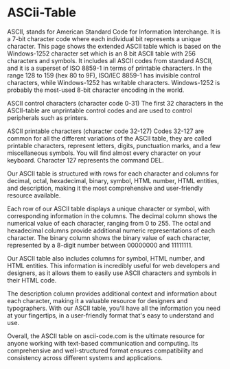 # ASCii-Table

ASCII, stands for American Standard Code for Information Interchange. It is a 7-bit character code where each individual bit represents a unique character. This page shows the extended ASCII table which is based on the Windows-1252 character set which is an 8 bit ASCII table with 256 characters and symbols. It includes all ASCII codes from standard ASCII, and it is a superset of ISO 8859-1 in terms of printable characters. In the range 128 to 159 (hex 80 to 9F), ISO/IEC 8859-1 has invisible control characters, while Windows-1252 has writable characters. Windows-1252 is probably the most-used 8-bit character encoding in the world.

ASCII control characters (character code 0-31)
The first 32 characters in the ASCII-table are unprintable control codes and are used to control peripherals such as printers.

ASCII printable characters (character code 32-127)
Codes 32-127 are common for all the different variations of the ASCII table, they are called printable characters, represent letters, digits, punctuation marks, and a few miscellaneous symbols. You will find almost every character on your keyboard. Character 127 represents the command DEL.

Our ASCII table is structured with rows for each character and columns for decimal, octal, hexadecimal, binary, symbol, HTML number, HTML entities, and description, making it the most comprehensive and user-friendly resource available.

Each row of our ASCII table displays a unique character or symbol, with corresponding information in the columns. The decimal column shows the numerical value of each character, ranging from 0 to 255. The octal and hexadecimal columns provide additional numeric representations of each character. The binary column shows the binary value of each character, represented by a 8-digit number between 00000000 and 11111111.

Our ASCII table also includes columns for symbol, HTML number, and HTML entities. This information is incredibly useful for web developers and designers, as it allows them to easily use ASCII characters and symbols in their HTML code.

The description column provides additional context and information about each character, making it a valuable resource for designers and typographers. With our ASCII table, you'll have all the information you need at your fingertips, in a user-friendly format that's easy to understand and use.

Overall, the ASCII table on ascii-code.com is the ultimate resource for anyone working with text-based communication and computing. Its comprehensive and well-structured format ensures compatibility and consistency across different systems and applications.
